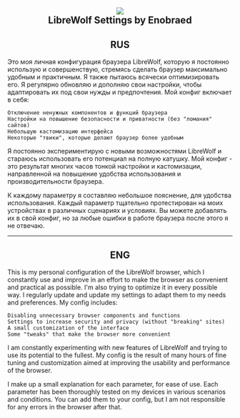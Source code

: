 <h2 align="center"><img src="https://avatars.githubusercontent.com/u/52249749?s=64"><br/>LibreWolf Settings by Enobraed</h2>

<h2 align="center">RUS</h2>

Это моя личная конфигурация браузера LibreWolf, которую я постоянно использую и совершенствую, стремясь сделать браузер максимально удобным и практичным. Я также пытаюсь всячески оптимизировать его. Я регулярно обновляю и дополняю свои настройки, чтобы адаптировать их под свои нужды и предпочтения. Мой конфиг включает в себя:

    Отключение ненужных компонентов и функций браузера
    Настройки на повышение безопасности и приватности (без "ломания" сайтов)
    Небольшую кастомизацию интерфейса
    Некоторые "твики", которые делают браузер более удобным

Я постоянно экспериментирую с новыми возможностями LibreWolf и стараюсь использовать его потенциал на полную катушку. Мой конфиг - это результат многих часов тонкой настройки и кастомизации, направленной на повышение удобства использования и производительности браузера.

К каждому параметру я составляю небольшое пояснение, для удобства использования. Каждый параметр тщательно протестирован на моих устройствах в различных сценариях и условиях. Вы можете добавлять их в свой конфиг, но за любые ошибки в работе браузера после этого я не отвечаю.

---
<h2 align="center">ENG</h2>

This is my personal configuration of the LibreWolf browser, which I constantly use and improve in an effort to make the browser as convenient and practical as possible. I'm also trying to optimize it in every possible way. I regularly update and update my settings to adapt them to my needs and preferences. My config includes:

    Disabling unnecessary browser components and functions
    Settings to increase security and privacy (without "breaking" sites)
    A small customization of the interface
    Some "tweaks" that make the browser more convenient

I am constantly experimenting with new features of LibreWolf and trying to use its potential to the fullest. My config is the result of many hours of fine tuning and customization aimed at improving the usability and performance of the browser.

I make up a small explanation for each parameter, for ease of use. Each parameter has been thoroughly tested on my devices in various scenarios and conditions. You can add them to your config, but I am not responsible for any errors in the browser after that.
